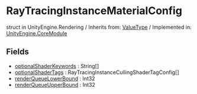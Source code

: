 # RayTracingInstanceMaterialConfig
struct in UnityEngine.Rendering
 / Inherits from: <a href="https://docs.unity3d.com/6000.2/Documentation/ScriptReference/ValueType.html">ValueType</a> / Implemented in: <a href="https://docs.unity3d.com/6000.2/Documentation/ScriptReference/UnityEngine.CoreModule.html">UnityEngine.CoreModule</a>

## Fields
- <a href="https://docs.unity3d.com/6000.2/Documentation/ScriptReference/RayTracingInstanceMaterialConfig-optionalShaderKeywords.html">optionalShaderKeywords</a> : String[]
- <a href="https://docs.unity3d.com/6000.2/Documentation/ScriptReference/RayTracingInstanceMaterialConfig-optionalShaderTags.html">optionalShaderTags</a> : RayTracingInstanceCullingShaderTagConfig[]
- <a href="https://docs.unity3d.com/6000.2/Documentation/ScriptReference/RayTracingInstanceMaterialConfig-renderQueueLowerBound.html">renderQueueLowerBound</a> : Int32
- <a href="https://docs.unity3d.com/6000.2/Documentation/ScriptReference/RayTracingInstanceMaterialConfig-renderQueueUpperBound.html">renderQueueUpperBound</a> : Int32
